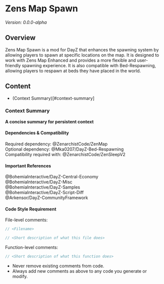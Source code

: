 # Zens Map Spawn  
*Version: 0.0.0-alpha*

## Overview
Zens Map Spawn is a mod for DayZ that enhances the spawning system by allowing players to spawn at specific locations on the map. 
It is designed to work with Zens Map Enhanced and provides a more flexible and user-friendly spawning experience. 
It is also compatible with Bed-Respawning, allowing players to respawn at beds they have placed in the world.

## Content
- (Context Summary)[#context-summary]



### Context Summary  
**A concise summary for persistent context**  

#### Dependencies & Compatibility  
Required dependency: @ZenarchistCode/ZenMap  
Optional dependency: @Mka0207/DayZ-Bed-Respawning  
Compatibility required with: @ZenarchistCode/ZenSleepV2  

#### Important References  
@BohemiaInteractive/DayZ-Central-Economy  
@BohemiaInteractive/DayZ-Misc  
@BohemiaInteractive/DayZ-Samples  
@BohemiaInteractive/DayZ-Script-Diff  
@Arkensor/DayZ-CommunityFramework  

#### Code Style Requirement  
File-level comments:  
```c
// <Filename>
```
```c
// <Short description of what this file does>
```
Function-level comments:  
```c
// <Short description of what this function does>
```
- Never remove existing comments from code.
- Always add new comments as above to any code you generate or modify.
